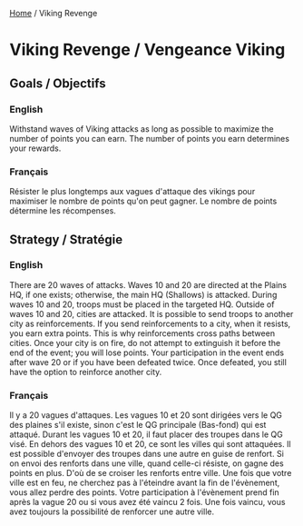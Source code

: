 [Home](README.md) / Viking Revenge

# Viking Revenge / Vengeance Viking

## Goals / Objectifs

### English
Withstand waves of Viking attacks as long as possible to maximize the number of points you can earn. The number of points you earn determines your rewards.

### Français
Résister le plus longtemps aux vagues d'attaque des vikings pour maximiser le nombre de points qu'on peut gagner. Le nombre de points détermine les récompenses.

## Strategy / Stratégie

### English
There are 20 waves of attacks. Waves 10 and 20 are directed at the Plains HQ, if one exists; otherwise, the main HQ (Shallows) is attacked.
During waves 10 and 20, troops must be placed in the targeted HQ. Outside of waves 10 and 20, cities are attacked. It is possible to send troops to another city as reinforcements.
If you send reinforcements to a city, when it resists, you earn extra points. This is why reinforcements cross paths between cities.
Once your city is on fire, do not attempt to extinguish it before the end of the event; you will lose points.
Your participation in the event ends after wave 20 or if you have been defeated twice. Once defeated, you still have the option to reinforce another city.

### Français
Il y a 20 vagues d'attaques. Les vagues 10 et 20 sont dirigées vers le QG des plaines s'il existe, sinon c'est le QG principale (Bas-fond) qui est attaqué. 
Durant les vagues 10 et 20, il faut placer des troupes dans le QG visé. En dehors des vagues 10 et 20, ce sont les villes qui sont attaquées. Il est possible d'envoyer des troupes dans une autre en guise de renfort. 
Si on envoi des renforts dans une ville, quand celle-ci résiste, on gagne des points en plus. D'où de se croiser les renforts entre ville.
Une fois que votre ville est en feu, ne cherchez pas à l'éteindre avant la fin de l'évènement, vous allez perdre des points. 
Votre participation à l'évènement prend fin après la vague 20 ou si vous avez été vaincu 2 fois. Une fois vaincu, vous avez toujours la possibilité de renforcer une autre ville.

